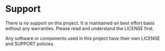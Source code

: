 # Support

There is no support on this project. It is maintained on best effort basis without any warranties. Please read and understand the LICENSE first.

Any software or components used in this project have their own LICENSE and SUPPORT policies.